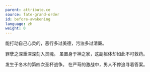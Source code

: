 ```yaml
---
parent: attribute.ce
source: fate-grand-order
id: before-awakening
language: zh
weight: 0
---
```


能打动自己心灵的，恶行多过美德，污浊多过清廉。

罪孽之深重深深刻入灵魂。
虽置身于神之家，这副躯体却如此不可救药。

发生于冬木的第四次圣杯战争。
在严苛的激战中，男人不停追寻着答案。
